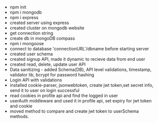 - npm init
- npm i mongodb
- npm i express
- created server using express
- created cluster on mongodb website 
- get connection string
- create db in mongoDB compass 
- npm i mongoose
- connect to database 'connectionURL'/dbname before starting server
- created user schema
- created signup API, made it dynamic to recieve data from end user
- created read, delete, update user API 
- Data sanitizing - added Schema(DB), API level validations, timestamp, validator lib, bcrypt for password hashing
- Login API with validations
- installed cookie-parser, jsonwebtoken, create jwt token,set secret info, send it to user on login successful
- read cookies in profile api and find the logged in user
- userAuth middleware and used it in profile api, set expiry for jwt token and cookie
- moved method to compare and create jwt token to userSchema methods.